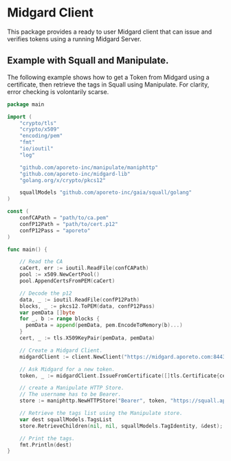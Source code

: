 # Midgard Client

This package provides a ready to user Midgard client that can issue and verifies tokens using a running Midgard Server.


## Example with Squall and Manipulate.

The following example shows how to get a Token from Midgard using a certificate, then retrieve the tags in Squall using Manipulate.
For clarity, error checking is volontarily scarse.

```go
package main

import (
    "crypto/tls"
    "crypto/x509"
    "encoding/pem"
    "fmt"
    "io/ioutil"
    "log"

    "github.com/aporeto-inc/manipulate/maniphttp"
    "github.com/aporeto-inc/midgard-lib"
    "golang.org/x/crypto/pkcs12"

    squallModels "github.com/aporeto-inc/gaia/squall/golang"
)

const (
    confCAPath = "path/to/ca.pem"
    confP12Path = "path/to/cert.p12"
    confP12Pass = "aporeto"
)

func main() {

    // Read the CA
    caCert, err := ioutil.ReadFile(confCAPath)
    pool := x509.NewCertPool()
    pool.AppendCertsFromPEM(caCert)

    // Decode the p12
    data, _ := ioutil.ReadFile(confP12Path)
    blocks, _ := pkcs12.ToPEM(data, confP12Pass)
    var pemData []byte
    for _, b := range blocks {
      pemData = append(pemData, pem.EncodeToMemory(b)...)
    }
    cert, _ := tls.X509KeyPair(pemData, pemData)

    // Create a Midgard Client.
    midgardClient := client.NewClient("https://midgard.aporeto.com:8443")

    // Ask Midgard for a new token.
    token, _ := midgardClient.IssueFromCertificate([]tls.Certificate{cert}, pool)

    // create a Manipulate HTTP Store.
    // The username has to be Bearer.
    store := maniphttp.NewHTTPStore("Bearer", token, "https://squall.aporeto.com", "SuperAdmin", maniphttp.NewTLSConfiguration("", "", "", true))

    // Retrieve the tags list using the Manipulate store.
    var dest squallModels.TagsList
    store.RetrieveChildren(nil, nil, squallModels.TagIdentity, &dest); err != nil {

    // Print the tags.
    fmt.Println(dest)
}
```
